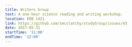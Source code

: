 ```yaml
---
title: Writers Group
text: A one-hour science reading and writing workshop.
location: ERB 1421
link: https://github.com/smcclatchy/studyGroup/issues/43
date: 2017-05-31
startTime: '11:00'
endTime: '12:00'
---
```

